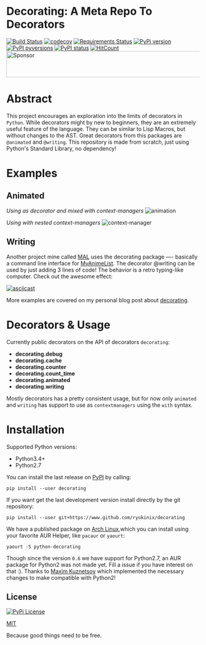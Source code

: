 Decorating: A Meta Repo To Decorators
=================

[![Build Status](https://travis-ci.org/ryukinix/decorating.svg?branch=master)](https://travis-ci.org/ryukinix/decorating)
[![codecov](https://codecov.io/gh/ryukinix/decorating/branch/master/graph/badge.svg)](https://codecov.io/gh/ryukinix/decorating)
[![Requirements Status](https://requires.io/github/ryukinix/decorating/requirements.svg?branch=master)](https://requires.io/github/ryukinix/decorating/requirements/?branch=master)
[![PyPi version](https://img.shields.io/pypi/v/decorating.svg)](https://pypi.python.org/pypi/decorating/)
[![PyPI pyversions](https://img.shields.io/pypi/pyversions/decorating.svg)](https://pypi.python.org/pypi/decorating/)
[![PyPI status](https://img.shields.io/pypi/status/decorating.svg)](https://pypi.python.org/pypi/decorating/)
[![HitCount](https://hitt.herokuapp.com/ryukinix/decorating.svg)](https://github.com/ryukinix/decorating)
<a href="https://app.codesponsor.io/link/jza5upfrcVSndCUAeCgb4ScS/ryukinix/decorating" rel="nofollow"><img src="https://app.codesponsor.io/embed/jza5upfrcVSndCUAeCgb4ScS/ryukinix/decorating.svg" style="width: 888px; height: 68px;" alt="Sponsor" /></a>

# Abstract

This project encourages an exploration into the limits of decorators
in `Python`. While decorators might by new to beginners, they are an
extremely useful feature of the language. They can be similar to Lisp
Macros, but without changes to the AST. Great decorators from this
packages are `@animated` and `@writing`. This repository is made from
scratch, just using Python's Standard Library, no dependency!


# Examples

## Animated

*Using as decorator and mixed with context-managers*
![animation](https://i.imgur.com/hjkNvEE.gif)

*Using with nested context-managers*
![context-manager](https://i.imgur.com/EeVnDyy.gif)


## Writing

Another project mine called [MAL] uses the decorating package —-
basically a command line interface for [MyAnimeList]. The decorator
@writing can be used by just adding 3 lines of code! The behavior is a
retro typing-like computer. Check out the awesome effect:

[![asciicast](https://asciinema.org/a/ctt1rozymvsqmeipc1zrqhsxb.png)](https://asciinema.org/a/ctt1rozymvsqmeipc1zrqhsxb)

[MAL]: https://www.github.com/ryukinix/mal
[MyAnimeList]: https://myanimelist.net/

More examples are covered on my personal blog post about [decorating](http://manoel.tk/decorating).

# Decorators & Usage

Currently public decorators on the API of decorators `decorating`:

* **decorating.debug**
* **decorating.cache**
* **decorating.counter**
* **decorating.count_time**
* **decorating.animated**
* **decorating.writing**

Mostly decorators has a pretty consistent usage, but for now only `animated`
and `writing` has support to use as `contextmanagers` using the `with` syntax.

# Installation

Supported Python versions:

* Python3.4+
* Python2.7

You can install the last release on [PyPI] by calling:

```shell
pip install --user decorating
```

If you want get the last development version install directly by the git
repository:

```shell
pip install --user git+https://www.github.com/ryukinix/decorating
```

We have a published package on [Arch Linux],which you can install
using your favorite AUR Helper, like `pacaur` or `yaourt`:

```shell
yaourt -S python-decorating
```

[Arch Linux]: https://aur.archlinux.org/packages/python-decorating/
[PyPI]: https://pypi.python.org/pypi/decorating/

Though since the version `0.6` we have support for Python2.7, an AUR
package for Python2 was not made yet. Fill a issue if you have
interest on that :). Thanks to [Maxim Kuznetsov]
which implemented the necessary changes to make compatible with Python2!

[Maxim Kuznetsov]: https://github.com/mkuznets


## License
[![PyPi License](https://img.shields.io/pypi/l/decorating.svg)](https://pypi.python.org/pypi/decorating/)

[MIT](LICENSE)

Because good things need to be free.
